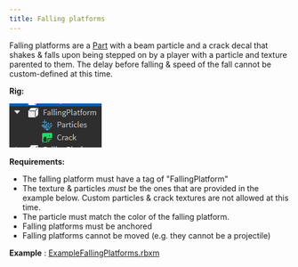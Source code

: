 ```yaml
---
title: Falling platforms
---
```


Falling platforms are a [Part](https://create.roblox.com/docs/reference/engine/classes/Part) with a beam particle and a crack decal that shakes & falls upon being stepped on by a player with a particle and texture parented to them. The delay before falling & speed of the fall cannot be custom-defined at this time.

**Rig:**

![](../Assets/images/ObstacleRigs/FallingPlatform_Rig.PNG)

**Requirements:**

- The falling platform must have a tag of "FallingPlatform"
- The texture & particles *must* be the ones that are provided in the example below. Custom particles & crack textures are not allowed at this time.
- The particle must match the color of the falling platform.
- Falling platforms must be anchored
- Falling platforms cannot be moved (e.g. they cannot be a projectile)

**Example** : [ExampleFallingPlatforms.rbxm](../Assets/ObstacleExamples/ExampleFallingPlatforms.rbxm)